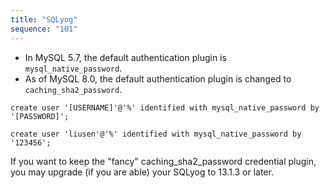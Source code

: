 ```yaml
---
title: "SQLyog"
sequence: "101"
---
```


- In MySQL 5.7, the default authentication plugin is `mysql_native_password`.
- As of MySQL 8.0, the default authentication plugin is changed to `caching_sha2_password`.

```text
create user '[USERNAME]'@'%' identified with mysql_native_password by '[PASSWORD]';
```

```text
create user 'liusen'@'%' identified with mysql_native_password by '123456';
```

If you want to keep the "fancy" caching_sha2_password credential plugin,
you may upgrade (if you are able) your SQLyog to 13.1.3 or later.


